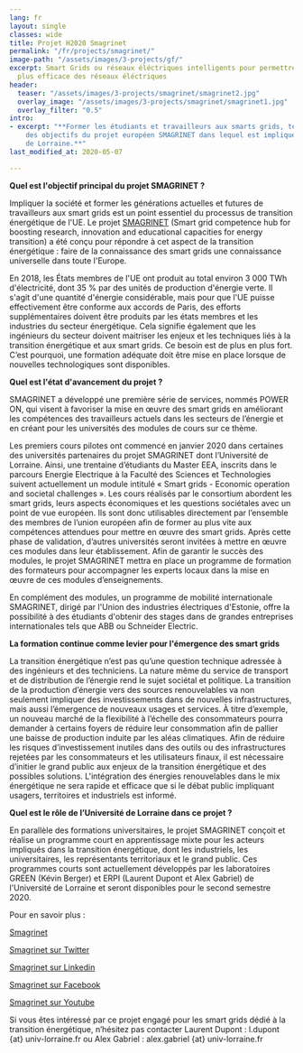 ```yaml
---
lang: fr
layout: single
classes: wide
title: Projet H2020 Smagrinet
permalink: "/fr/projects/smagrinet/"
image-path: "/assets/images/3-projects/gf/"
excerpt: Smart Grids ou réseaux éléctriques intelligents pour permettre une gestion
  plus efficace des réseaux éléctriques
header:
  teaser: "/assets/images/3-projects/smagrinet/smagrinet2.jpg"
  overlay_image: "/assets/images/3-projects/smagrinet/smagrinet1.jpg"
  overlay_filter: "0.5"
intro:
- excerpt: "**Former les étudiants et travailleurs aux smarts grids, tel est l’un
    des objectifs du projet européen SMAGRINET dans lequel est impliquée l’Université
    de Lorraine.**"
last_modified_at: 2020-05-07

---
```

**Quel est l'objectif principal du projet SMAGRINET ?**

Impliquer la société et former les générations actuelles et futures de travailleurs aux smart grids est un point essentiel du processus de transition énergétique de l'UE. Le projet [SMAGRINET](https://www.smagrinet.eu) (Smart grid competence hub for boosting research, innovation and educational capacities for energy transition) a été conçu pour répondre à cet aspect de la transition énergétique : faire de la connaissance des smart grids une connaissance universelle dans toute l'Europe.

En 2018, les États membres de l'UE ont produit au total environ 3 000 TWh d'électricité, dont 35 % par des unités de production d'énergie verte. Il s'agit d'une quantité d'énergie considérable, mais pour que l'UE puisse effectivement être conforme aux accords de Paris, des efforts supplémentaires doivent être produits par les états membres et les industries du secteur énergétique. Cela signifie également que les ingénieurs du secteur doivent maitriser les enjeux et les techniques liés à la transition énergétique et aux smart grids. Ce besoin est de plus en plus fort. C’est pourquoi, une formation adéquate doit être mise en place lorsque de nouvelles technologiques sont disponibles.

**Quel est l'état d'avancement du projet ?**

SMAGRINET a développé une première série de services, nommés POWER ON, qui visent à favoriser la mise en œuvre des smart grids en améliorant les compétences des travailleurs actuels dans les secteurs de l’énergie et en créant pour les universités des modules de cours sur ce thème.

Les premiers cours pilotes ont commencé en janvier 2020 dans certaines des universités partenaires du projet SMAGRINET dont l’Université de Lorraine. Ainsi, une trentaine d’étudiants du Master EEA, inscrits dans le parcours Energie Electrique à la Faculté des Sciences et Technologies suivent actuellement un module intitulé « Smart grids - Economic operation and societal challenges ». Les cours réalisés par le consortium abordent les smart grids, leurs aspects économiques et les questions sociétales avec un point de vue européen. Ils sont donc utilisables directement par l’ensemble des membres de l’union européen afin de former au plus vite aux compétences attendues pour mettre en œuvre des smart grids. Après cette phase de validation, d’autres universités seront invitées à mettre en œuvre ces modules dans leur établissement. Afin de garantir le succès des modules, le projet SMAGRINET mettra en place un programme de formation des formateurs pour accompagner les experts locaux dans la mise en œuvre de ces modules d’enseignements.

En complément des modules, un programme de mobilité internationale SMAGRINET, dirigé par l'Union des industries électriques d'Estonie, offre la possibilité à des étudiants d'obtenir des stages dans de grandes entreprises internationales tels que ABB ou Schneider Electric.

**La formation continue comme levier pour l'émergence des smart grids**

La transition énergétique n’est pas qu’une question technique adressée à des ingénieurs et des techniciens. La nature même du service de transport et de distribution de l’énergie rend le sujet sociétal et politique. La transition de la production d’énergie vers des sources renouvelables va non seulement impliquer des investissements dans de nouvelles infrastructures, mais aussi l’émergence de nouveaux usages et services. À titre d’exemple, un nouveau marché de la flexibilité à l’échelle des consommateurs pourra demander à certains foyers de réduire leur consommation afin de pallier une baisse de production induite par les aléas climatiques. Afin de réduire les risques d’investissement inutiles dans des outils ou des infrastructures rejetées par les consommateurs et les utilisateurs finaux, il est nécessaire d’initier le grand public aux enjeux de la transition énergétique et des possibles solutions. L'intégration des énergies renouvelables dans le mix énergétique ne sera rapide et efficace que si le débat public impliquant usagers, territoires et industriels est informé.

**Quel est le rôle de l’Université de Lorraine dans ce projet ?**

En parallèle des formations universitaires, le projet SMAGRINET conçoit et réalise un programme court en apprentissage mixte pour les acteurs impliqués dans la transition énergétique, dont les industriels, les universitaires, les représentants territoriaux et le grand public. Ces programmes courts sont actuellement développés par les laboratoires GREEN (Kévin Berger) et ERPI (Laurent Dupont et Alex Gabriel) de l'Université de Lorraine et seront disponibles pour le second semestre 2020.

Pour en savoir plus :

[Smagrinet](https://www.smagrinet.eu/ "https://www.smagrinet.eu/")

[Smagrinet sur Twitter](https://twitter.com/smagrinet "https://twitter.com/smagrinet")

[Smagrinet sur Linkedin](https://www.linkedin.com/company/smagrinet/ "https://www.linkedin.com/company/smagrinet/")

[Smagrinet sur Facebook](https://www.facebook.com/smagrinet/ "https://www.facebook.com/smagrinet/")

[Smagrinet sur Youtube](https://www.youtube.com/channel/UC3ZJduqSgycMzqruxDeKDXw?disable_polymer=true "https://www.youtube.com/channel/UC3ZJduqSgycMzqruxDeKDXw?disable_polymer=true")



Si vous êtes intéressé par ce projet engagé pour les smart grids dédié à la transition énergétique, n’hésitez pas contacter Laurent Dupont : l.dupont {at} univ-lorraine.fr ou Alex Gabriel : alex.gabriel {at} univ-lorraine.fr